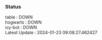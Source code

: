 ### Status


table : DOWN  
hogwarts : DOWN  
icy-bot : DOWN  
Latest Update : 2024-01-23 09:08:27.462427
